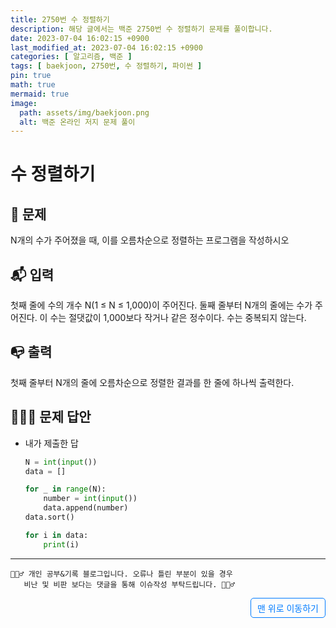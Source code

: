 ```yaml
---
title: 2750번 수 정렬하기
description: 해당 글에서는 백준 2750번 수 정렬하기 문제를 풀이합니다.
date: 2023-07-04 16:02:15 +0900
last_modified_at: 2023-07-04 16:02:15 +0900
categories: [ 알고리즘, 백준 ]
tags: [ baekjoon, 2750번, 수 정렬하기, 파이썬 ]
pin: true
math: true
mermaid: true
image:
  path: assets/img/baekjoon.png
  alt: 백준 온라인 저지 문제 풀이
---
```


# 수 정렬하기
## 📃 문제
N개의 수가 주어졌을 때, 이를 오름차순으로 정렬하는 프로그램을 작성하시오

## 📬 입력
첫째 줄에 수의 개수 N(1 ≤ N ≤ 1,000)이 주어진다. 둘째 줄부터 N개의 줄에는 수가 주어진다. 이 수는 절댓값이 1,000보다 작거나 같은 정수이다. 수는 중복되지 않는다.

## 📭 출력
첫째 줄부터 N개의 줄에 오름차순으로 정렬한 결과를 한 줄에 하나씩 출력한다.

## 🙆🏻‍♂️ 문제 답안

- 내가 제출한 답
    ```python
    N = int(input())
    data = []

    for _ in range(N):
        number = int(input())
        data.append(number)
    data.sort()

    for i in data:
        print(i)
    ```

***

    🙋🏻‍♂️ 개인 공부&기록 블로그입니다. 오류나 틀린 부분이 있을 경우 
       비난 및 비판 보다는 댓글을 통해 이슈작성 부탁드립니다. 🙋🏻‍♂️

<a href="#" style="display: inline-block; padding: 5px 10px; color: #007bff; text-decoration: none; border: 0.5px solid #007bff; border-radius: 5px; float: right;">맨 위로 이동하기</a>
